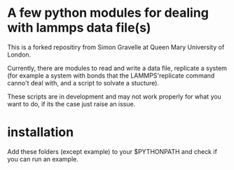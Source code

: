 # A few python modules for dealing with lammps data file(s) #

This is a forked repositiry from Simon Gravelle at Queen Mary University of London.

Currently, there are modules to read and write a data file, replicate a system (for example a system with bonds that the LAMMPS'replicate command canno't deal with, and a script to solvate a stucture).

These scripts are in development and may not work properly for what you want to do, if its the case just raise an issue.

# installation
Add these folders (except example) to your $PYTHONPATH and check if you can run an example.
